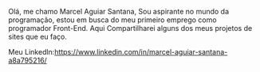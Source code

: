 Olá, me chamo Marcel Aguiar Santana, Sou aspirante no mundo da programação, estou em busca do meu primeiro emprego como programador Front-End. Aqui Compartilharei alguns dos meus projetos de sites que eu faço.

Meu Linkedln:https://www.linkedin.com/in/marcel-aguiar-santana-a8a795216/
